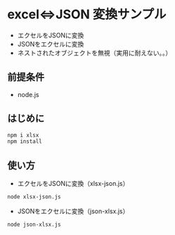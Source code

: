 # excel⇔JSON 変換サンプル

* エクセルをJSONに変換
* JSONをエクセルに変換
* ネストされたオブジェクトを無視（実用に耐えない。。）
  
## 前提条件

* node.js

## はじめに

```sh
npm i xlsx
npm install
```

## 使い方

* エクセルをJSONに変換（xlsx-json.js）

```sh
node xlsx-json.js
```

* JSONをエクセルに変換（json-xlsx.js）

```sh
node json-xlsx.js
```
